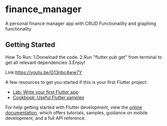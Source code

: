 # finance_manager

A personal finance manager app with  CRUD Functionaility and graphing functionality 

## Getting Started

How To Run:
1.Donwload the code.
2.Run "flutter pub get" from terminal to get all relevant dependencies
3.Enjoy!

Link:https://youtu.be/G13nbc4ww7Y


A few resources to get you started if this is your first Flutter project:

- [Lab: Write your first Flutter app](https://docs.flutter.dev/get-started/codelab)
- [Cookbook: Useful Flutter samples](https://docs.flutter.dev/cookbook)

For help getting started with Flutter development, view the
[online documentation](https://docs.flutter.dev/), which offers tutorials,
samples, guidance on mobile development, and a full API reference.
